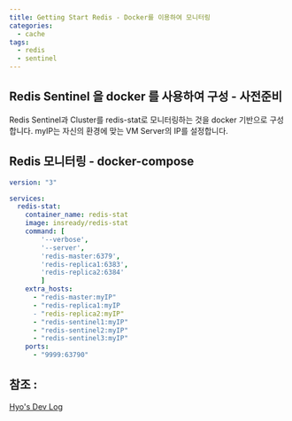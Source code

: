 ```yaml
---
title: Getting Start Redis - Docker를 이용하여 모니터링
categories: 
  - cache
tags:
  - redis
  - sentinel 
---
```


## Redis Sentinel 을 docker 를 사용하여 구성 - 사전준비
Redis Sentinel과 Cluster를 redis-stat로 모니터링하는 것을 docker 기반으로 구성합니다.
myIP는 자신의 환경에 맞는 VM Server의 IP를 설정합니다.  

## Redis 모니터링 - docker-compose
```yaml
version: "3"

services:
  redis-stat:
    container_name: redis-stat
    image: insready/redis-stat
    command: [
        '--verbose',
        '--server',
        'redis-master:6379',
        'redis-replica1:6383',
        'redis-replica2:6384'
        ]
    extra_hosts:
      - "redis-master:myIP"
      - "redis-replica1:myIP
      - "redis-replica2:myIP"
      - "redis-sentinel1:myIP"
      - "redis-sentinel2:myIP"
      - "redis-sentinel3:myIP"
    ports:
      - "9999:63790"
```
## 참조 :
[Hyo's Dev Log](https://hyos-dev-log.tistory.com/m/22)